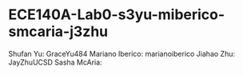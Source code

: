 # ECE140A-Lab0-s3yu-miberico-smcaria-j3zhu
Shufan Yu: GraceYu484
Mariano Iberico: marianoiberico
Jiahao Zhu: JayZhuUCSD
Sasha McAria: 
